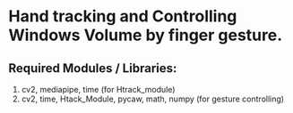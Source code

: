 # Hand tracking and Controlling Windows Volume by finger gesture.

## Required Modules / Libraries:
  1. cv2, mediapipe, time (for Htrack_module)
  2. cv2, time, Htack_Module, pycaw, math, numpy (for gesture controlling)
